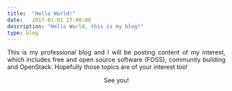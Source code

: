 ```yaml
---
title:  "Hello World!"
date:   2017-01-01 17:00:00
description: "Hello World, this is my blog!"
type: blog
---
```


<p align="justify">
This is my professional blog and I will be posting content of my interest,
which includes free and open source software (FOSS), community building and
OpenStack. Hopefully those topics are of your interest too!
</p>

<p align="center">See you!</p>